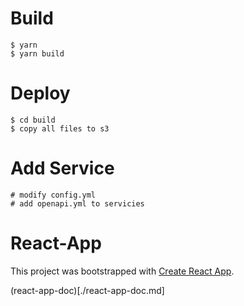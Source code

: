 
# Build

```
$ yarn
$ yarn build
```

# Deploy 

```
$ cd build
$ copy all files to s3
```

# Add Service

```
# modify config.yml
# add openapi.yml to servicies
```

# React-App

This project was bootstrapped with [Create React App](https://github.com/facebook/create-react-app).

(react-app-doc)[./react-app-doc.md]